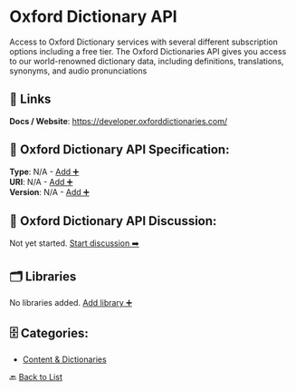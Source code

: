 # Oxford Dictionary API

Access to Oxford Dictionary services with several different subscription options including a free tier. The Oxford Dictionaries API gives you access to our world-renowned dictionary data, including definitions, translations, synonyms, and audio pronunciations

##  🔗 Links
**Docs / Website**: https://developer.oxforddictionaries.com/

## 🧬 Oxford Dictionary API Specification:
**Type**: N/A - [Add ➕](https://github.com/apis-list/apis-list/edit/main/apis.yaml#L14457)  
**URI**: N/A - [Add ➕](https://github.com/apis-list/apis-list/edit/main/apis.yaml#L14457)  
**Version**: N/A - [Add ➕](https://github.com/apis-list/apis-list/edit/main/apis.yaml#L14457)

## 💬 Oxford Dictionary API Discussion:
Not yet started. [Start discussion ➡️](https://github.com/apis-list/apis-list/discussions/new)

## 🗂️ Libraries

No libraries added. [Add library ➕](https://github.com/apis-list/apis-list/edit/main/apis.yaml#L14457)    


## 🗄️ Categories:
- [Content & Dictionaries](https://github.com/apis-list/apis-list#content--dictionaries-)

🔙  [Back to List](https://github.com/apis-list/apis-list)
